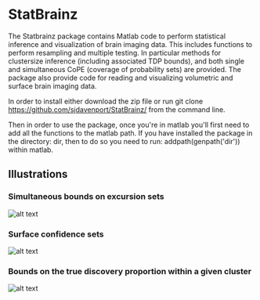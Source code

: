 # StatBrainz
The Statbrainz package contains Matlab code to perform statistical inference and visualization of brain imaging data. 
This includes functions to perform resampling and multiple testing. In particular methods for clustersize inference 
(including associated TDP bounds), and both single and simultaneous CoPE (coverage of probability sets) are provided. 
The package also provide code for reading and visualizing volumetric and surface brain imaging data.

In order to install either download the zip file or run
git clone https://github.com/sjdavenport/StatBrainz/ from the command line.

Then in order to use the package, once you're in matlab you'll first need to add all the functions to the matlab path. 
If you have installed the package in the directory: dir, then to do so you need to run: addpath(genpath('dir')) within matlab.

## Illustrations
### Simultaneous bounds on excursion sets
![alt text](https://github.com/sjdavenport/StatBrainz/blob/main/BrainImages/Other/clustersizevsCIs2.png)

### Surface confidence sets
![alt text](https://github.com/sjdavenport/StatBrainz/BrainImages/Other/surface_crs.png)

### Bounds on the true discovery proportion within a given cluster
![alt text](https://github.com/sjdavenport/StatBrainz/BrainImages/Other/ctdp.png)
